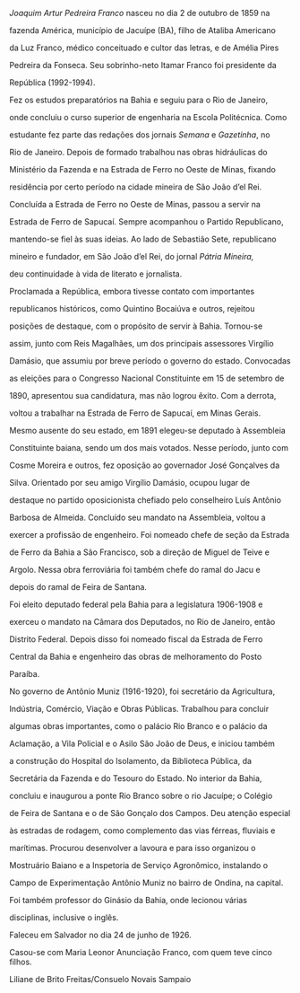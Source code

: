 

*Joaquim Artur Pedreira Franco* nasceu no dia 2 de outubro de 1859 na

fazenda América, município de Jacuípe (BA), filho de Ataliba Americano

da Luz Franco, médico conceituado e cultor das letras, e de Amélia Pires

Pedreira da Fonseca. Seu sobrinho-neto Itamar Franco foi presidente da

República (1992-1994).



Fez os estudos preparatórios na Bahia e seguiu para o Rio de Janeiro,

onde concluiu o curso superior de engenharia na Escola Politécnica. Como

estudante fez parte das redações dos jornais *Semana* e *Gazetinha*, no

Rio de Janeiro. Depois de formado trabalhou nas obras hidráulicas do

Ministério da Fazenda e na Estrada de Ferro no Oeste de Minas, fixando

residência por certo período na cidade mineira de São João d’el Rei.

Concluída a Estrada de Ferro no Oeste de Minas, passou a servir na

Estrada de Ferro de Sapucaí. Sempre acompanhou o Partido Republicano,

mantendo-se fiel às suas ideias. Ao lado de Sebastião Sete, republicano

mineiro e fundador, em São João d’el Rei, do jornal *Pátria Mineira,*

deu continuidade à vida de literato e jornalista.



Proclamada a República, embora tivesse contato com importantes

republicanos históricos, como Quintino Bocaiúva e outros, rejeitou

posições de destaque, com o propósito de servir à Bahia. Tornou-se

assim, junto com Reis Magalhães, um dos principais assessores Virgílio

Damásio, que assumiu por breve período o governo do estado. Convocadas

as eleições para o Congresso Nacional Constituinte em 15 de setembro de

1890, apresentou sua candidatura, mas não logrou êxito. Com a derrota,

voltou a trabalhar na Estrada de Ferro de Sapucaí, em Minas Gerais.

Mesmo ausente do seu estado, em 1891 elegeu-se deputado à Assembleia

Constituinte baiana, sendo um dos mais votados. Nesse período, junto com

Cosme Moreira e outros, fez oposição ao governador José Gonçalves da

Silva. Orientado por seu amigo Virgílio Damásio, ocupou lugar de

destaque no partido oposicionista chefiado pelo conselheiro Luís Antônio

Barbosa de Almeida. Concluído seu mandato na Assembleia, voltou a

exercer a profissão de engenheiro. Foi nomeado chefe de seção da Estrada

de Ferro da Bahia a São Francisco, sob a direção de Miguel de Teive e

Argolo. Nessa obra ferroviária foi também chefe do ramal do Jacu e

depois do ramal de Feira de Santana.



Foi eleito deputado federal pela Bahia para a legislatura 1906-1908 e

exerceu o mandato na Câmara dos Deputados, no Rio de Janeiro, então

Distrito Federal. Depois disso foi nomeado fiscal da Estrada de Ferro

Central da Bahia e engenheiro das obras de melhoramento do Posto

Paraíba.



No governo de Antônio Muniz (1916-1920), foi secretário da Agricultura,

Indústria, Comércio, Viação e Obras Públicas. Trabalhou para concluir

algumas obras importantes, como o palácio Rio Branco e o palácio da

Aclamação, a Vila Policial e o Asilo São João de Deus, e iniciou também

a construção do Hospital do Isolamento, da Biblioteca Pública, da

Secretária da Fazenda e do Tesouro do Estado. No interior da Bahia,

concluiu e inaugurou a ponte Rio Branco sobre o rio Jacuípe; o Colégio

de Feira de Santana e o de São Gonçalo dos Campos. Deu atenção especial

às estradas de rodagem, como complemento das vias férreas, fluviais e

marítimas. Procurou desenvolver a lavoura e para isso organizou o

Mostruário Baiano e a Inspetoria de Serviço Agronômico, instalando o

Campo de Experimentação Antônio Muniz no bairro de Ondina, na capital.



Foi também professor do Ginásio da Bahia, onde lecionou várias

disciplinas, inclusive o inglês.



Faleceu em Salvador no dia 24 de junho de 1926.



Casou-se com Maria Leonor Anunciação Franco, com quem teve cinco filhos.



Liliane de Brito Freitas/Consuelo Novais Sampaio



